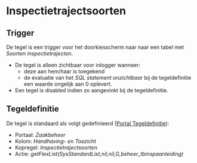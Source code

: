 # Inspectietrajectsoorten

## Trigger

De tegel is een trigger voor het doorkiesscherm naar naar een tabel met *Soorten inspectietrajecten*.

* De tegel is alleen zichtbaar voor inlogger wanneer:
  * deze aan hem/haar is toegekend
  * de evaluatie van het *SQL statement onzichtbaar* bij de tegeldefinitie een waarde ongelijk aan 0 oplevert.
* Een tegel is disabled indien zo aangevinkt bij de tegeldefinitie.

## Tegeldefinitie

De tegel is standaard als volgt gedefinieerd ([Portal Tegeldefinitie](/docs/instellen_inrichten/portaldefinitie/portal_tegel.md)):

* Portaal: *Zaakbeheer*
* Kolom: *Handhaving- en Toezicht*
* Kopregel: *Inspectietrajectsoorten*
* Actie: *getFlexList(SysStandardList,nil,nil,G,beheer_tbinspaanleiding)*
